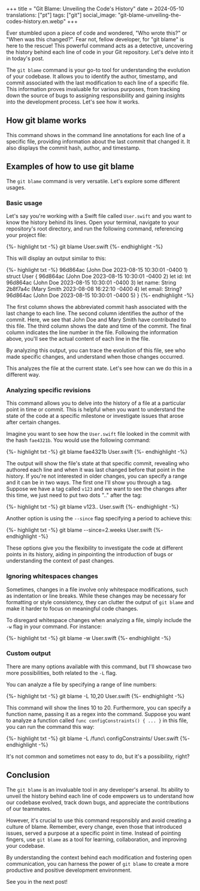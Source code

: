 +++
title = "Git Blame: Unveiling the Code's History"
date = 2024-05-10
translations: ["pt"]
tags: ["git"]
social_image: "git-blame-unveiling-the-codes-history.en.webp"
+++

<p class="intro"><span class="dropcap">E</span>ver stumbled upon a piece of code and wondered, "Who wrote this?" or "When was this changed?". Fear not, fellow developer, for "git blame" is here to the rescue! This powerful command acts as a detective, uncovering the history behind each line of code in your Git repository. Let's delve into it in today's post.</p>

The `git blame` command is your go-to tool for understanding the evolution of your codebase. It allows you to identify the author, timestamp, and commit associated with the last modification to each line of a specific file. This information proves invaluable for various purposes, from tracking down the source of bugs to assigning responsibility and gaining insights into the development process. Let's see how it works.

## How git blame works
This command shows in the command line annotations for each line of a specific file, providing information about the last commit that changed it. It also displays the commit hash, author, and timestamp.

## Examples of how to use git blame
The `git blame` command is very versatile. Let's explore some different usages.

### Basic usage
Let's say you're working with a Swift file called `User.swift` and you want to know the history behind its lines. Open your terminal, navigate to your repository's root directory, and run the following command, referencing your project file:

{%- highlight txt -%}
git blame User.swift
{%- endhighlight -%}

This will display an output similar to this:

{%- highlight txt -%}
96d864ac (John Doe   2023-08-15 10:30:01 -0400 1) struct User {
96d864ac (John Doe   2023-08-15 10:30:01 -0400 2)     let id: Int
96d864ac (John Doe   2023-08-15 10:30:01 -0400 3)     let name: String
2b8f7a4c (Mary Smith 2023-08-08 16:22:10 -0400 4)     let email: String?
96d864ac (John Doe   2023-08-15 10:30:01 -0400 5) }
{%- endhighlight -%}

The first column shows the abbreviated commit hash associated with the last change to each line. The second column identifies the author of the commit. Here, we see that John Doe and Mary Smith have contributed to this file. The third column shows the date and time of the commit. The final column indicates the line number in the file. Following the information above, you'll see the actual content of each line in the file.

By analyzing this output, you can trace the evolution of this file, see who made specific changes, and understand when those changes occurred.

This analyzes the file at the current state. Let's see how can we do this in a different way.

### Analyzing specific revisions 
This command allows you to delve into the history of a file at a particular point in time or commit. This is helpful when you want to understand the state of the code at a specific milestone or investigate issues that arose after certain changes.

Imagine you want to see how the `User.swift` file looked in the commit with the hash `fae4321b`. You would use the following command:

{%- highlight txt -%}
git blame fae4321b User.swift 
{%- endhighlight -%}

The output will show the file's state at that specific commit, revealing who authored each line and when it was last changed before that point in the history. If you're not interested in older changes, you can specify a range and it can be in two ways. The first one I'll show you through a tag. Suppose we have a tag called `v123` and we want to see the changes after this time, we just need to put two dots ".." after the tag:

{%- highlight txt -%}
git blame v123.. User.swift 
{%- endhighlight -%}

Another option is using the `--since` flag specifying a period to achieve this:

{%- highlight txt -%}
git blame --since=2.weeks User.swift 
{%- endhighlight -%}

These options give you the flexibility to investigate the code at different points in its history, aiding in pinpointing the introduction of bugs or understanding the context of past changes.

### Ignoring whitespaces changes
Sometimes, changes in a file involve only whitespace modifications, such as indentation or line breaks. While these changes may be necessary for formatting or style consistency, they can clutter the output of `git blame` and make it harder to focus on meaningful code changes. 

To disregard whitespace changes when analyzing a file, simply include the `-w` flag in your command. For instance:

{%- highlight txt -%}
git blame -w User.swift 
{%- endhighlight -%}

### Custom output
There are many options available with this command, but I'll showcase two more possibilities, both related to the `-L` flag.

You can analyze a file by specifying a range of line numbers: 

{%- highlight txt -%}
git blame -L 10,20 User.swift
{%- endhighlight -%} 

This command will show the lines 10 to 20. Furthermore, you can specify a function name, passing it as a regex into the command. Suppose you want to analyze a function called `func configConstraints() { ... }` in this file, you can run the command this way:

{%- highlight txt -%}
git blame -L /func\ configConstraints/ User.swift
{%- endhighlight -%}

It's not common and sometimes not easy to do, but it's a possibility, right?

## Conclusion
The `git blame` is an invaluable tool in any developer's arsenal. Its ability to unveil the history behind each line of code empowers us to understand how our codebase evolved, track down bugs, and appreciate the contributions of our teammates.

However, it's crucial to use this command responsibly and avoid creating a culture of blame. Remember, every change, even those that introduced issues, served a purpose at a specific point in time. Instead of pointing fingers, use `git blame` as a tool for learning, collaboration, and improving your codebase. 

By understanding the context behind each modification and fostering open communication, you can harness the power of `git blame` to create a more productive and positive development environment.

See you in the next post!